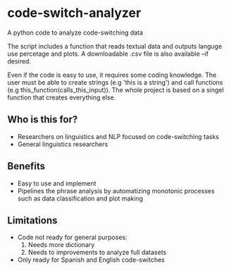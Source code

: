 # code-switch-analyzer
A python code to analyze code-switching data

The script includes a function that reads textual data and outputs languge use percetage and plots. 
A downloadable .csv file is also available –if desired.

Even if the code is easy to use, it requires some coding knowledge. 
The user must be able to create strings (e.g 'this is a string') and call functions (e.g this_function(calls_this_input)).
The whole project is based on a singel function that creates everything else.

Who is this for?
-----------
- Researchers on linguistics and NLP focused on code-switching tasks
- General linguistics researchers

Benefits
-----------
- Easy to use and implement
- Pipelines the phrase analysis by automatizing monotonic processes such as data classification and plot making

Limitations
-----------
- Code not ready for general purposes:
  1. Needs more dictionary
  2. Needs to improvements to analyze full datasets
- Only ready for Spanish and English code-switches
